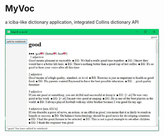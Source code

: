 # MyVoc
a iciba-like dictionary application, integrated Collins dictionary API

![image](https://github.com/helenawang/MyVoc/blob/master/png/make_a_search.JPG)

